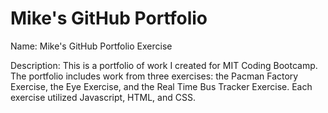 # Mike's GitHub Portfolio

Name: Mike's GitHub Portfolio Exercise

Description: This is a portfolio of work I created for MIT Coding Bootcamp. The portfolio includes work from three exercises: the Pacman Factory Exercise, the Eye Exercise, and the Real Time Bus Tracker Exercise. Each exercise utilized Javascript, HTML, and CSS.
